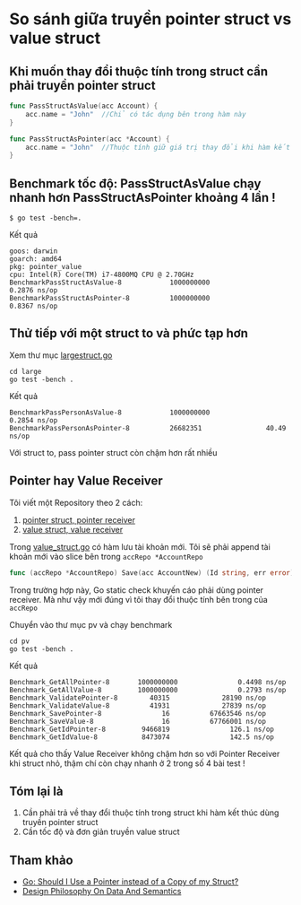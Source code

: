 # So sánh giữa truyền pointer struct vs value struct

## Khi muốn thay đổi thuộc tính trong struct cần phải truyền pointer struct
```go
func PassStructAsValue(acc Account) {
	acc.name = "John"  //Chỉ có tác dụng bên trong hàm này
}

func PassStructAsPointer(acc *Account) {
	acc.name = "John"  //Thuộc tính giữ giá trị thay đổi khi hàm kết thúc.
}
```
## Benchmark tốc độ: PassStructAsValue chạy nhanh hơn PassStructAsPointer khoảng 4 lần !
```
$ go test -bench=.
```

Kết quả
```
goos: darwin
goarch: amd64
pkg: pointer_value
cpu: Intel(R) Core(TM) i7-4800MQ CPU @ 2.70GHz
BenchmarkPassStructAsValue-8            1000000000               0.2876 ns/op
BenchmarkPassStructAsPointer-8          1000000000               0.8367 ns/op
```

## Thử tiếp với một struct to và phức tạp hơn

Xem thư mục [largestruct.go](large/largestruct.go)

```
cd large
go test -bench .
```

Kết quả
```
BenchmarkPassPersonAsValue-8            1000000000               0.2854 ns/op
BenchmarkPassPersonAsPointer-8          26682351                40.49 ns/op
```

Với struct to, pass pointer struct còn chậm hơn rất nhiều

## Pointer hay Value Receiver
Tôi viết một Repository theo 2 cách: 
1. [pointer struct, pointer receiver](pointer/pointer_struct.go)
2. [value struct, value receiver](value/value_struct.go)

Trong [value_struct.go](value/value_struct.go) có hàm lưu tài khoản mới.
Tôi sẽ phải append tài khoản mới vào slice bên trong `accRepo *AccountRepo`
```go
func (accRepo *AccountRepo) Save(acc AccountNew) (Id string, err error) {
```

Trong trường hợp này, Go static check khuyến cáo phải dùng pointer receiver. Mà như vậy mới đúng vì tôi thay đổi thuộc tính bên trong của `accRepo`

Chuyển vào thư mục pv và chạy benchmark

```
cd pv
go test -bench .
```

Kết quả
```
Benchmark_GetAllPointer-8       1000000000               0.4498 ns/op
Benchmark_GetAllValue-8         1000000000               0.2793 ns/op
Benchmark_ValidatePointer-8        40315             28190 ns/op
Benchmark_ValidateValue-8          41931             27839 ns/op
Benchmark_SavePointer-8               16          67663546 ns/op
Benchmark_SaveValue-8                 16          67766001 ns/op
Benchmark_GetIdPointer-8         9466819               126.1 ns/op
Benchmark_GetIdValue-8           8473074               142.5 ns/op
```

Kết quả cho thấy Value Receiver không chậm hơn so với Pointer Receiver khi struct nhỏ, thậm chí còn chạy nhanh ở 2 trong số 4 bài test !
## Tóm lại là

1. Cần phải trả về thay đổi thuộc tính trong struct khi hàm kết thúc dùng truyền pointer struct
2. Cần tốc độ và đơn giản truyền value struct



## Tham khảo
- [Go: Should I Use a Pointer instead of a Copy of my Struct?](https://medium.com/a-journey-with-go/go-should-i-use-a-pointer-instead-of-a-copy-of-my-struct-44b43b104963)
- [Design Philosophy On Data And Semantics](https://www.ardanlabs.com/blog/2017/06/design-philosophy-on-data-and-semantics.html)